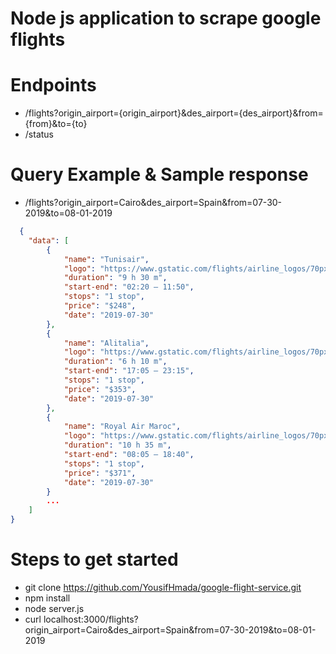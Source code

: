 # Node js application to scrape google flights

# Endpoints
- /flights?origin_airport={origin_airport}&des_airport={des_airport}&from={from}&to={to}
- /status

# Query Example & Sample response
- /flights?origin_airport=Cairo&des_airport=Spain&from=07-30-2019&to=08-01-2019
```json
  {
    "data": [
        {
            "name": "Tunisair",
            "logo": "https://www.gstatic.com/flights/airline_logos/70px/TU.png",
            "duration": "9 h 30 m",
            "start-end": "02:20 – 11:50",
            "stops": "1 stop",
            "price": "$248",
            "date": "2019-07-30"
        },
        {
            "name": "Alitalia",
            "logo": "https://www.gstatic.com/flights/airline_logos/70px/AZ.png",
            "duration": "6 h 10 m",
            "start-end": "17:05 – 23:15",
            "stops": "1 stop",
            "price": "$353",
            "date": "2019-07-30"
        },
        {
            "name": "Royal Air Maroc",
            "logo": "https://www.gstatic.com/flights/airline_logos/70px/AT.png",
            "duration": "10 h 35 m",
            "start-end": "08:05 – 18:40",
            "stops": "1 stop",
            "price": "$371",
            "date": "2019-07-30"
        }
        ...
    ]
}
```

# Steps to get started
- git clone https://github.com/YousifHmada/google-flight-service.git
- npm install
- node server.js
- curl localhost:3000/flights?origin_airport=Cairo&des_airport=Spain&from=07-30-2019&to=08-01-2019
